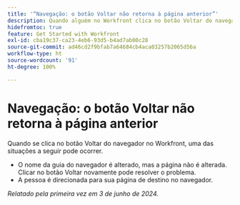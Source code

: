 ```yaml
---
title: '“Navegação: o botão Voltar não retorna à página anterior”'
description: Quando alguém no Workfront clica no botão Voltar do navegador, o comando não funciona conforme o esperado.
hidefromtoc: true
feature: Get Started with Workfront
exl-id: cba19c37-ca23-4eb6-93d5-b4ad7ab00c28
source-git-commit: ad46cd2f9bfab7a64684cb4aca03257b2065d56a
workflow-type: ht
source-wordcount: '91'
ht-degree: 100%

---
```


# Navegação: o botão Voltar não retorna à página anterior

<!--

>[!NOTE]
>
>This issue was fixed on June 20, 2024.

-->

Quando se clica no botão Voltar do navegador no Workfront, uma das situações a seguir pode ocorrer.

* O nome da guia do navegador é alterado, mas a página não é alterada. Clicar no botão Voltar novamente pode resolver o problema.
* A pessoa é direcionada para sua página de destino no navegador.

_Relatado pela primeira vez em 3 de junho de 2024._
